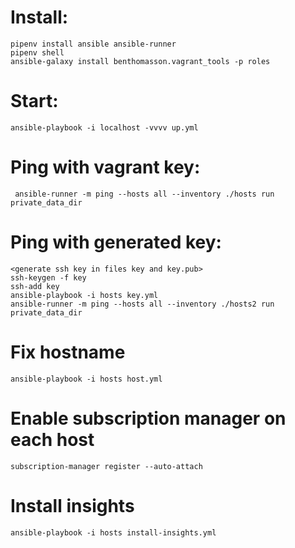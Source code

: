 
# Install:

    pipenv install ansible ansible-runner
    pipenv shell
    ansible-galaxy install benthomasson.vagrant_tools -p roles

# Start:

    ansible-playbook -i localhost -vvvv up.yml

# Ping with vagrant key:

     ansible-runner -m ping --hosts all --inventory ./hosts run private_data_dir

# Ping with generated key:

    <generate ssh key in files key and key.pub>
    ssh-keygen -f key
    ssh-add key
    ansible-playbook -i hosts key.yml
    ansible-runner -m ping --hosts all --inventory ./hosts2 run private_data_dir

# Fix hostname
    ansible-playbook -i hosts host.yml

# Enable subscription manager on each host
    subscription-manager register --auto-attach

# Install insights
    ansible-playbook -i hosts install-insights.yml

